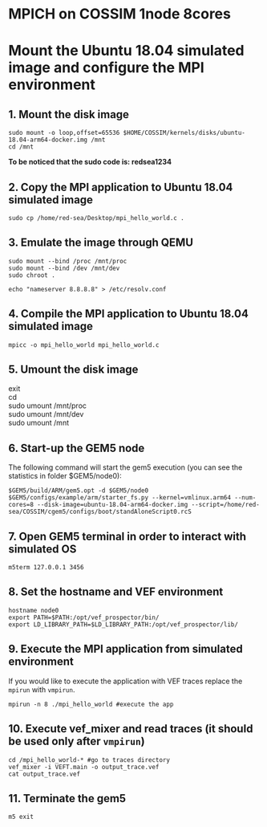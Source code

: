 # MPICH on COSSIM 1node 8cores

# Mount the Ubuntu 18.04 simulated image and configure the MPI environment

## 1. Mount the disk image
```
sudo mount -o loop,offset=65536 $HOME/COSSIM/kernels/disks/ubuntu-18.04-arm64-docker.img /mnt
cd /mnt
```
<b> To be noticed that the sudo code is: redsea1234 </b>

## 2. Copy the MPI application to Ubuntu 18.04 simulated image
```
sudo cp /home/red-sea/Desktop/mpi_hello_world.c .
```

## 3. Emulate the image through QEMU
```
sudo mount --bind /proc /mnt/proc
sudo mount --bind /dev /mnt/dev
sudo chroot .

echo "nameserver 8.8.8.8" > /etc/resolv.conf
```

## 4. Compile the MPI application to Ubuntu 18.04 simulated image
```
mpicc -o mpi_hello_world mpi_hello_world.c
```

## 5. Umount the disk image
exit \
cd \
sudo umount /mnt/proc \
sudo umount /mnt/dev \
sudo umount /mnt

## 6. Start-up the GEM5 node
The following command will start the gem5 execution (you can see the statistics in folder $GEM5/node0):
```
$GEM5/build/ARM/gem5.opt -d $GEM5/node0 $GEM5/configs/example/arm/starter_fs.py --kernel=vmlinux.arm64 --num-cores=8 --disk-image=ubuntu-18.04-arm64-docker.img --script=/home/red-sea/COSSIM/cgem5/configs/boot/standAloneScript0.rcS
```
## 7. Open GEM5 terminal in order to interact with simulated OS
```
m5term 127.0.0.1 3456
```

## 8. Set the hostname and VEF environment
```
hostname node0
export PATH=$PATH:/opt/vef_prospector/bin/
export LD_LIBRARY_PATH=$LD_LIBRARY_PATH:/opt/vef_prospector/lib/
```

## 9. Execute the MPI application from simulated environment
If you would like to execute the application with VEF traces replace the ```mpirun``` with ```vmpirun```.
```
mpirun -n 8 ./mpi_hello_world #execute the app
```

## 10. Execute vef_mixer and read traces (it should be used only after ```vmpirun```)
```
cd /mpi_hello_world-* #go to traces directory
vef_mixer -i VEFT.main -o output_trace.vef
cat output_trace.vef
```

## 11. Terminate the gem5
```
m5 exit
```
